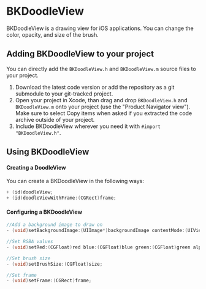 # BKDoodleView

BKDoodleView is a drawing view for iOS applications. You can change the color, opacity, and size of the brush.

## Adding BKDoodleView to your project

You can directly add the `BKDoodleView.h` and `BKDoodleView.m` source files to your project.

1. Download the latest code version or add the repository as a git submodule to your git-tracked project. 
2. Open your project in Xcode, than drag and drop `BKDoodleView.h` and `BKDoodleView.m` onto your project (use the "Product Navigator view"). Make sure to select Copy items when asked if you extracted the code archive outside of your project. 
3. Include BKDoodleView wherever you need it with `#import "BKDoodleView.h"`.

## Using BKDoodleView

#### Creating a DoodleView

You can create a BKDoodleView in the following ways:

```objective-c
+ (id)doodleView;
+ (id)doodleViewWithFrame:(CGRect)frame;
```

#### Configuring a BKDoodleView

```objective-c
//Add a background image to draw on
- (void)setBackgroundImage:(UIImage*)backgroundImage contentMode:(UIViewContentMode)contentMode;
```

```objective-c
//Set RGBA values
- (void)setRed:(CGFloat)red blue:(CGFloat)blue green:(CGFloat)green alpha:(CGFloat)alpha;
```

```objective-c
//Set brush size
- (void)setBrushSize:(CGFloat)size;
```

```objective-c
//Set frame
- (void)setFrame:(CGRect)frame;
```
